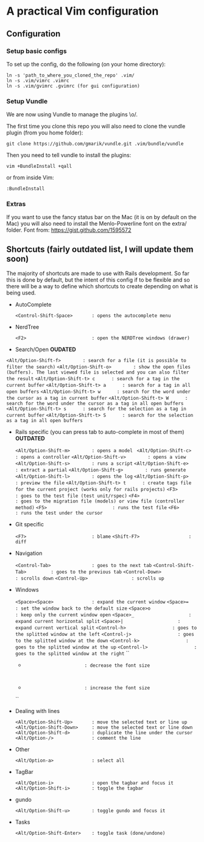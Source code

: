 # A practical Vim configuration 

## Configuration
  
### Setup basic configs
  
  To set up the config, do the following (on your home directory):
  
  ```terminal
  ln -s 'path_to_where_you_cloned_the_repo' .vim/
  ln -s .vim/vimrc .vimrc
  ln -s .vim/gvimrc .gvimrc (for gui configuration)
  ```

### Setup Vundle

  We are now using Vundle to manage the plugins \o/.

  The first time you clone this repo you will also need to clone the vundle plugin (from you home folder):

  ```terminal
  git clone https://github.com/gmarik/vundle.git .vim/bundle/vundle
  ```

  Then you need to tell vundle to install the plugins:
  ```terminal
  vim +BundleInstall +qall
  ```
  or from inside Vim:

  ```vim
  :BundleInstall
  ```

### Extras
  If you want to use the fancy status bar on the Mac (it is on by default on the Mac) you will also need to install the Menlo-Powerline font on the extra/ folder.
  Font from: https://gist.github.com/1595572

## Shortcuts (fairly outdated list, I will update them soon)

  The majority of shortcuts are made to use with Rails development. So far this is done by default, but the intent of this config if to be flexible and so there will be a way to define which shortcuts to create depending on what is being used.

  * AutoComplete

    ``
    <Control-Shift-Space>       : opens the autocomplete menu
    ``

  * NerdTree

    ``
    <F2>                        : open the NERDTree windows (drawer)
    ``

  * Search/Open **OUDATED**
   
   ``
    <Alt/Option-Shift-f>        : search for a file (it is possible to filter the search)
    ``
    ``
    <Alt/Option-Shift-o>        : show the open files (buffers). The last viewed file is selected and you can also filter the result
    ``
    ``
    <Alt/Option-Shift-t> c      : search for a tag in the current buffer
    ``
    ``
    <Alt/Option-Shift-t> a      : search for a tag in all open buffers
    ``
    ``
    <Alt/Option-Shift-t> w      : search for the word under the cursor as a tag in current buffer
    ``
    ``
    <Alt/Option-Shift-t> W      : search for the word under the cursor as a tag in all open buffers
    ``
    ``
    <Alt/Option-Shift-t> s      : search for the selection as a tag in current buffer
    ``
    ``
    <Alt/Option-Shift-t> S      : search for the selection as a tag in all open buffers
    ``

  * Rails specific (you can press tab to auto-complete in most of them) **OUTDATED**
    
    ``
    <Alt/Option-Shift-m>        : opens a model 
    ``
    ``
    <Alt/Option-Shift-c>        : opens a controller
    ``
    ``
    <Alt/Option-Shift-v>        : opens a view
    ``
    ``
    <Alt/Option-Shift-s>        : runs a script
    ``
    ``
    <Alt/Option-Shift-e>        : extract a partial
    ``
    ``
    <Alt/Option-Shift-g>        : runs generate
    ``
    ``
    <Alt/Option-Shift-l>        : opens the log
    ``
    ``
    <Alt/Option-Shift-p>        : preview the file
    ``
    ``
    <Alt/Option-Shift-t> t      : create tags file for the current project (works only for rails projects)
    ``
    ``
    <F3>                        : goes to the test file (test unit/rspec)
    ``
    ``
    <F4>                        : goes to the migration file (models) or view file (controller method)
    ``
    ``
    <F5>                        : runs the test file
    ``
    ``
    <F6>                        : runs the test under the cursor
    ``

  * Git specific

    ``
    <F7>                        : blame
    ``
    ``
    <Shift-F7>                  : diff
    ``

  * Navigation

    ``
    <Control-Tab>               : goes to the next tab
    ``
    ``
    <Control-Shift-Tab>         : goes to the previous tab
    ``
    ``
    <Control-Down>              : scrolls down
    ``
    ``
    <Control-Up>                : scrolls up
    ``

  * Windows

    ``
    <Space><Space>              : expand the current window
    ``
    ``
    <Space>=                    : set the window back to the default size
    ``
    ``
    <Space>o                    : keep only the current window open
    ``
    ``
    <Space>_                    : expand current horizontal split
    ``
    ``
    <Space>|                    : expand current vertical split
    ``
    ``
    <Control-h>                 : goes to the splitted window at the left
    ``
    ``
    <Control-j>                 : goes to the splitted window at the down
    ``
    ``
    <Control-k>                 : goes to the splitted window at the up
    ``
    ``
    <Control-l>                 : goes to the splitted window at the right
    ``
    ``
    -                           : decrease the font size
    ``
    ``
    +                           : increase the font size
    ``

  * Dealing with lines

    ``
    <Alt/Option-Shift-Up>       : move the selected text or line up
    ``
    ``
    <Alt/Option-Shift-Down>     : move the selected text or line down
    ``
    ``
    <Alt/Option-Shift-d>        : duplicate the line under the cursor
    ``
    ``
    <Alt/Option-/>              : comment the line
    ``

  * Other

    ``
    <Alt/Option-a>              : select all
    ``

  * TagBar

    ``
    <Alt/Option-i>              : open the tagbar and focus it
    ``
    ``
    <Alt/Option-Shift-i>        : toggle the tagbar
    ``

  * gundo

    ``
    <Alt/Option-Shift-u>        : toggle gundo and focus it
    ``

  * Tasks

    ``
    <Alt/Option-Shift-Enter>    : toggle task (done/undone)
    ``
